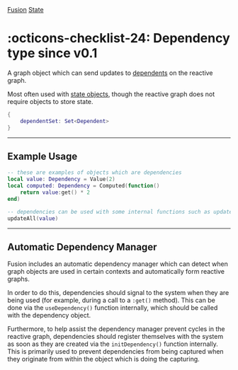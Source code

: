 <nav class="fusiondoc-api-breadcrumbs">
	<a href="../..">Fusion</a>
	<a href="..">State</a>
</nav>

<h1 class="fusiondoc-api-header" markdown>
	<span class="fusiondoc-api-icon" markdown>:octicons-checklist-24:</span>
	<span class="fusiondoc-api-name">Dependency</span>
	<span class="fusiondoc-api-pills">
		<span class="fusiondoc-api-pill-type">type</span>
		<span class="fusiondoc-api-pill-since">since v0.1</span>
	</span>
</h1>

A graph object which can send updates to [dependents](../dependent) on the
reactive graph.

Most often used with [state objects](../stateobject), though the reactive graph
does not require objects to store state.

```Lua
{
	dependentSet: Set<Dependent>
}
```

-----

## Example Usage

```Lua
-- these are examples of objects which are dependencies
local value: Dependency = Value(2)
local computed: Dependency = Computed(function()
	return value:get() * 2
end)

-- dependencies can be used with some internal functions such as updateAll()
updateAll(value)
```

-----

## Automatic Dependency Manager

Fusion includes an automatic dependency manager which can detect when graph
objects are used in certain contexts and automatically form reactive graphs.

In order to do this, dependencies should signal to the system when they are
being used (for example, during a call to a `:get()` method). This can be done
via the `useDependency()` function internally, which should be called with the
dependency object.

Furthermore, to help assist the dependency manager prevent cycles in the
reactive graph, dependencies should register themselves with the system as soon
as they are created via the `initDependency()` function internally. This is
primarily used to prevent dependencies from being captured when they originate
from within the object which is doing the capturing.